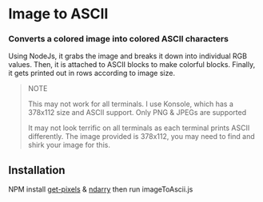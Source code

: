# Image to ASCII
### Converts a colored image into colored ASCII characters

Using NodeJs, it grabs the image and breaks it down into individual RGB values. Then, it is attached to ASCII blocks to make colorful blocks. Finally, it gets printed out in rows according to image size. 

> NOTE
>
> This may not work for all terminals. I use Konsole, which has a 378x112 size and ASCII support.
> Only PNG & JPEGs are supported
>
> It may not look terrific on all terminals as each terminal prints ASCII differently.
> The image provided is 378x112, you may need to find and shirk your image for this.

## Installation

NPM install [get-pixels](https://www.npmjs.com/package/get-pixels?activeTab=readme) & [ndarry](https://www.npmjs.com/package/ndarray) then run imageToAscii.js
